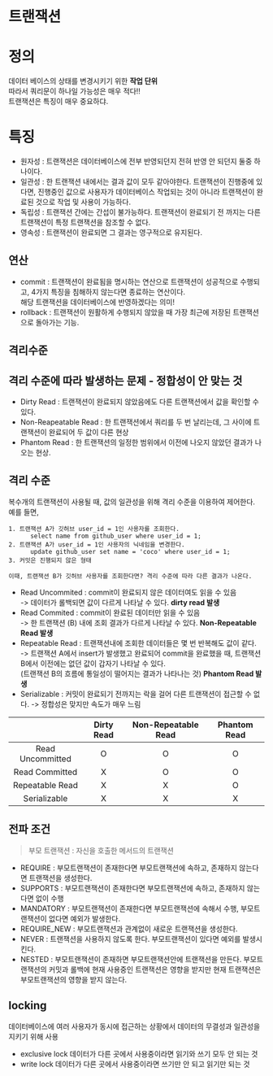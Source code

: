# 트랜잭션
# 정의
데이터 베이스의 상태를 변경시키기 위한 **작업 단위**  
따라서 쿼리문이 하나일 가능성은 매우 적다!!  
트랜잭션은 특징이 매우 중요하댜.
# 특징
- 원자성 : 트랜잭션은 데이터베이스에 전부 반영되던지 전혀 반영 안 되던지 둘중 하나이다.
- 일관성 : 한 트랜잭션 내에서는 결과 값이 모두 같아야한다.
트랜잭션이 진행중에 있다면, 진행중인 값으로 사용자가 데이터베이스 작업되는 것이 아니라 트랜잭션이 완료된 것으로 작업 및 사용이 가능하다.
- 독립성 : 트랜잭션 간에는 간섭이 불가능하다. 트랜잭션이 완료되기 전 까지는 다른 트랜잭션이 특정 트랜잭션을 참조할 수 없다.
- 영속성 : 트랜잭션이 완료되면 그 결과는 영구적으로 유지된다.
## 연산
- commit : 트랜잭션이 완료됨을 명시하는 연산으로 트랜잭션이 성공적으로 수행되고, 4가지 특징을 침해하지 않는다면 종료하는 연산이다.  
  해당 트랜잭션을 데이터베이스에 반영하겠다는 의미!
- rollback : 트랜잭션이 원활하게 수행되지 않았을 때 가장 최근에 저장된 트랜잭션으로 돌아가는 기능.
## 격리수준
## 격리 수준에 따라 발생하는 문제 - 정합성이 안 맞는 것
- Dirty Read : 트랜잭션이 완료되지 않았음에도 다른 트랜잭션에서 값을 확인할 수 있다.
- Non-Reapeatable Read : 한 트랜잭션에서 쿼리를 두 번 날리는데, 그 사이에 트랜잭션이 완료되어 두 값이 다른 현상
- Phantom Read : 한 트랜잭션의 일정한 범위에서 이전에 나오지 않았던 결과가 나오는 현상.
## 격리 수준
복수개의 트랜잭션이 사용될 때, 값의 일관성을 위해 격리 수준을 이용하여 제어한다.  
예를 들면,
```
1. 트랜잭션 A가 깃허브 user_id = 1인 사용자를 조회한다.
      select name from github_user where user_id = 1;
2. 트랜잭션 A가 user_id = 1인 사용자의 닉네임을 변경한다.
      update github_user set name = 'coco' where user_id = 1;
3. 커밋은 진행되지 않은 형태

이때, 트랜잭션 B가 깃허브 사용자를 조회한다면? 격리 수준에 따라 다른 결과가 나온다.
```
- Read Uncommited : commit이 완료되지 않은 데이터여도 읽을 수 있음  
-> 데이터가 롤백되면 값이 다르게 나타날 수 있다. **dirty read 발생** 
- Read Commited : commit이 완료된 데이터만 읽을 수 있음  
 -> 한 트랜잭션 (B) 내에 조회 결과가 다르게 나타날 수 있다. **Non-Repeatable Read 발생**
- Repeatable Read : 트랜잭션내에 조회한 데이터들은 몇 번 반복해도 값이 같다.  
 -> 트랜잭션 A에서 insert가 발생했고 완료되어 commit을 완료했을 때, 트랜잭션 B에서 이전에는 없던 값이 갑자기 나타날 수 있다.  
 (트랜잭션 B의 흐름에 통일성이 떨어지는 결과가 나타나는 것) **Phantom Read 발생**
- Serializable : 커밋이 완료되기 전까지는 락을 걸어 다른 트랜잭션이 접근할 수 없다.
  -> 정합성은 맞지만 속도가 매우 느림

|                  | Dirty Read | Non-Repeatable Read | Phantom Read |
|:----------------:|:----------:|:-------------------:|:------------:|
| Read Uncommitted |      O     |          O          |       O      |
|  Read Committed  |      X     |          O          |       O      |
|  Repeatable Read |      X     |          X          |       O      |
|   Serializable   |      X     |          X          |       X      |
## 전파 조건
> 부모 트랜잭션 : 자신을 호출한 메서드의 트랜잭션
- REQUIRE : 부모트랜잭션이 존재한다면 부모트랜잭션에 속하고, 존재하지 않는다면 트랜잭션을 생성한다.
- SUPPORTS : 부모트랜잭션이 존재한다면 부모트랜잭션에 속하고, 존재하지 않는다면 없이 수행
- MANDATORY : 부모트랜잭션이 존재한다면 부모트랜잭션에 속해서 수행, 부모트랜잭션이 없다면 예외가 발생한다.
- REQUIRE_NEW : 부모트랜잭션과 관계없이 새로운 트랜잭션을 생성한다.
- NEVER : 트랜잭션을 사용하지 않도록 한다. 부모트랜잭션이 있다면 예외를 발생시킨다.
- NESTED : 부모트랜잭션이 존재하면 부모트랜잭션안에 트랜잭션을 만든다. 부모트랜잭션의 커밋과 롤백에 현재 사용중인 트랜잭션은 영향을 받지만 현재 트랜잭션은 부모트랜잭션의 영향을 받지 않는다.

## locking
데이터베이스에 여러 사용자가 동시에 접근하는 상황에서 데이터의 무결성과 일관성을 지키기 위해 사용
- exclusive lock
데이터가 다른 곳에서 사용중이라면 읽기와 쓰기 모두 안 되는 것
- write lock
데이터가 다른 곳에서 사용중이라면 쓰기만 안 되고 읽기만 되는 것
